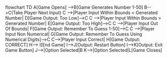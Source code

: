 flowchart TD
    A[Game Opens] -->B[Game Generates Number 1-50]
    B-->C(Take Player Next Input)
    C -->|Player Input  Within Bounds < Generated Number| D[Game Output: Too Low]-->C
    C -->|Player Input Within Bounds > Generated Number| E[Game Output: Too High]-->C
    C -->|Player Input Out Of Bounds| F[Game Output: Remember To Guess 1-50]-->C
    C -->|Player Input Non Numerical| G[Game Output: Remember To Guess Using Numerical Digits]-->C
    C-->|Player Input Correct| H[Game Output: CORRECT]
    H--> I[End Game]
    I-->J[Output: Restart Button]
    I-->K[Output: Exit Game Button]
    J-->|Option Selected|B
    K-->|Option Selected|L[Game Closes]